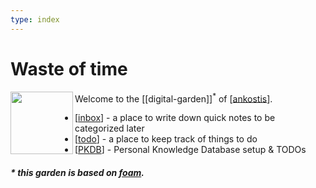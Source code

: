 ```yaml
---
type: index
---
```

# Waste of time

<img src="https://avatars.githubusercontent.com/u/501585?s=400&u=7890857e8bd8ee538a30d78f4966fae64c104830&v=4" width=100 align="left">

Welcome to the [[digital-garden]]<sup>*</sup> of [[ankostis]].

- [[inbox]] - a place to write down quick notes to be categorized later
- [[todo]] - a place to keep track of things to do
- [[PKDB]] - Personal Knowledge Database setup & TODOs

##### * this garden is based on [foam](https://foambubble.github.io/foam/).

[//begin]: # "Autogenerated link references for markdown compatibility"
[ankostis]: ankostis.md "Ankostis"
[inbox]: inbox.md "Inbox"
[todo]: todo.md "Todo"
[PKDB]: pkdb.md "Personal Knowledge Database"
[//end]: # "Autogenerated link references"
